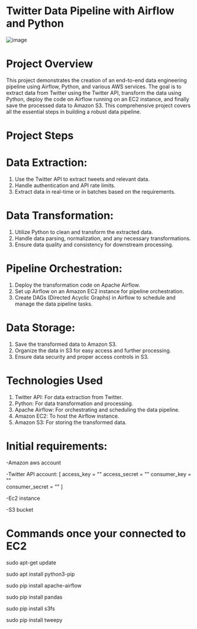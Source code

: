 # Twitter Data Pipeline with Airflow and Python
![image](https://user-images.githubusercontent.com/69507898/221837668-06295313-2608-413b-8428-63638efffa82.png)

# Project Overview
This project demonstrates the creation of an end-to-end data engineering pipeline using Airflow, Python, and various AWS services. The goal is to extract data from Twitter using the Twitter API, transform the data using Python, deploy the code on Airflow running on an EC2 instance, and finally save the processed data to Amazon S3. This comprehensive project covers all the essential steps in building a robust data pipeline.

# Project Steps
# Data Extraction:

1) Use the Twitter API to extract tweets and relevant data.
2) Handle authentication and API rate limits.
3) Extract data in real-time or in batches based on the requirements.

# Data Transformation:

1) Utilize Python to clean and transform the extracted data.
2) Handle data parsing, normalization, and any necessary transformations.
3) Ensure data quality and consistency for downstream processing.

# Pipeline Orchestration:

1) Deploy the transformation code on Apache Airflow.
2) Set up Airflow on an Amazon EC2 instance for pipeline orchestration.
3) Create DAGs (Directed Acyclic Graphs) in Airflow to schedule and manage the data pipeline tasks.

# Data Storage:

1) Save the transformed data to Amazon S3.
2) Organize the data in S3 for easy access and further processing.
3) Ensure data security and proper access controls in S3.

# Technologies Used
1) Twitter API: For data extraction from Twitter.
2) Python: For data transformation and processing.
3) Apache Airflow: For orchestrating and scheduling the data pipeline.
4) Amazon EC2: To host the Airflow instance.
5) Amazon S3: For storing the transformed data.

# Initial requirements:
-Amazon aws account

-Twitter API account:
[  access_key = ""
  access_secret = ""
  consumer_key = ""   
  consumer_secret = ""
]

-Ec2 instance 

-S3 bucket

# Commands once your connected to EC2 
sudo apt-get update

sudo apt install python3-pip

sudo pip install apache-airflow

sudo pip install pandas

sudo pip install s3fs

sudo pip install tweepy


